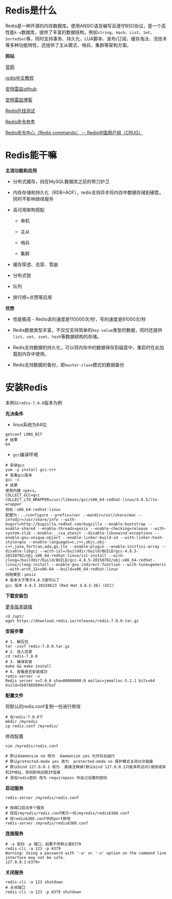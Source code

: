 # Redis是什么

Redis是一种开源的内存数据库。使用ANSIC语言编写且遵守BSD协议，是一个高性能`k-v`数据库，提供了丰富的数据结构，例如`string`、`Hash`、`List`、`Set`、`SortedSet`等，同时支持事务、持久化、LUA脚本、发布/订阅、缓存淘汰、流技术等多种功能特性，还提供了主从模式、哨兵、集群等架构方案。

**网站**

[官网](https://redis.io/)

[redis中文教程](https://redis.com.cn/documentation.html)

[安特雷兹github](https://github.com/antirez)

[安特雷兹博客](http://antirez.com/latest/0)

[Redis在线测试](https://try.redis.io/)

[Redis命令参考](http://doc.redisfans.com/)

[Redis命令中心（Redis commands） -- Redis中国用户组（CRUG）](http://www.redis.cn/commands.html)

# Redis能干嘛

**主流功能和应用**

- 分布式缓存，挡在MySQL数据库之前的带刀护卫

- 内存存储和持久化（RDB+AOF），redis支持异步将内存中数据存储到硬盘，同时不影响继续服务

- 高可用架构搭配
  
  - 单机
  
  - 主从
  
  - 哨兵
  
  - 集群

- 缓存穿透、击穿、雪崩

- 分布式锁

- 队列

- 排行榜+点赞等应用

**优势**

- 性能极高 - Redis读的速度是110000次/秒，写的速度是81000次/秒

- Redis数据类型丰富，不仅仅支持简单的`key-value`类型的数据，同时还提供`list`、`set`、`zset`、`hash`等数据结构的存储。

- Redis支持数据的持久化，可以将内存中的数据保存到磁盘中，重启时在此加载到内存中使用。

- Redis支持数据的备份，即`master-slave`模式的数据备份

# 安装Redis

本例以`redis-7.0.0`版本为例

**先决条件**

- linux系统为64位

```shell
getconf LONG_BIT
# 结果
64
```

- `gcc`编译环境

```shell
# 安装gcc
yum -y install gcc-c++
# 查看gcc版本
gcc -v
# 结果
使用内建 specs。
COLLECT_GCC=gcc
COLLECT_LTO_WRAPPER=/usr/libexec/gcc/x86_64-redhat-linux/4.8.5/lto-wrapper
目标：x86_64-redhat-linux
配置为：../configure --prefix=/usr --mandir=/usr/share/man --infodir=/usr/share/info --with-bugurl=http://bugzilla.redhat.com/bugzilla --enable-bootstrap --enable-shared --enable-threads=posix --enable-checking=release --with-system-zlib --enable-__cxa_atexit --disable-libunwind-exceptions --enable-gnu-unique-object --enable-linker-build-id --with-linker-hash-style=gnu --enable-languages=c,c++,objc,obj-c++,java,fortran,ada,go,lto --enable-plugin --enable-initfini-array --disable-libgcj --with-isl=/builddir/build/BUILD/gcc-4.8.5-20150702/obj-x86_64-redhat-linux/isl-install --with-cloog=/builddir/build/BUILD/gcc-4.8.5-20150702/obj-x86_64-redhat-linux/cloog-install --enable-gnu-indirect-function --with-tune=generic --with-arch_32=x86-64 --build=x86_64-redhat-linux
线程模型：posix
# 版本大于等于4.8.5就可以了
gcc 版本 4.8.5 20150623 (Red Hat 4.8.5-36) (GCC)
```

**下载安装包**

[更多版本链接](https://download.redis.io/releases/)

```shell
cd /opt/
wget https://download.redis.io/releases/redis-7.0.0.tar.gz
```

**安装步骤**

```shell
# 1. 解压包
tar -zxvf redis-7.0.0.tar.gz
# 2. 进入目录
cd redis-7.0.0
# 3. 编译安装
make && make install
# 4. 查看是否安装成功
redis-server -v
Redis server v=7.0.0 sha=00000000:0 malloc=jemalloc-5.2.1 bits=64 build=5b07485094c47baf
```

**配置文件**

将默认的redis.conf复制一份进行修改

```shell
# 在redis-7.0.0下
mkdir /myredis
cp redis.conf /myredis/
```

修改配置

```shell
vim /myredis/redis.conf

# 默认daemonize no 改为  daemonize yes 允许后台运行
# 默认protected-mode yes 改为  protected-mode no 保护模式关闭允许链接
# 默认bind 127.0.0.1 改为  直接注释掉(默认bind 127.0.0.1只能本机访问)或改成本机IP地址，否则影响远程IP连接
# 添加redis密码 改为 requirepass 你自己设置的密码
```

**启动服务**

```shell
redis-server /myredis/redis.conf

# 按端口启动多个服务
# 现将/myredis/redis.conf拷贝一份/myredis/redis6380.conf
# 将redis6380.conf中的port修改
redis-server /myredis/redis6380.conf
```

**连接服务**

```shell
# -a 密码 -p 端口，如果不传默认是6379
redis-cli -a 123 -p 6379
Warning: Using a password with '-a' or '-u' option on the command line interface may not be safe.
127.0.0.1:6379>
```

**关闭服务**

```shell
redis-cli -a 123 shutdown
# 关闭端口
redis-cli -a 123 -p 6379 shutdown
```
